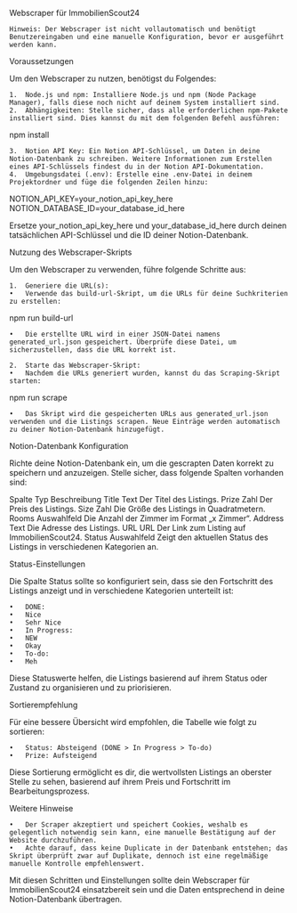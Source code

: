 Webscraper für ImmobilienScout24

    Hinweis: Der Webscraper ist nicht vollautomatisch und benötigt Benutzereingaben und eine manuelle Konfiguration, bevor er ausgeführt werden kann.

Voraussetzungen

Um den Webscraper zu nutzen, benötigst du Folgendes:

    1.	Node.js und npm: Installiere Node.js und npm (Node Package Manager), falls diese noch nicht auf deinem System installiert sind.
    2.	Abhängigkeiten: Stelle sicher, dass alle erforderlichen npm-Pakete installiert sind. Dies kannst du mit dem folgenden Befehl ausführen:

npm install

    3.	Notion API Key: Ein Notion API-Schlüssel, um Daten in deine Notion-Datenbank zu schreiben. Weitere Informationen zum Erstellen eines API-Schlüssels findest du in der Notion API-Dokumentation.
    4.	Umgebungsdatei (.env): Erstelle eine .env-Datei in deinem Projektordner und füge die folgenden Zeilen hinzu:

NOTION_API_KEY=your_notion_api_key_here
NOTION_DATABASE_ID=your_database_id_here

Ersetze your_notion_api_key_here und your_database_id_here durch deinen tatsächlichen API-Schlüssel und die ID deiner Notion-Datenbank.

Nutzung des Webscraper-Skripts

Um den Webscraper zu verwenden, führe folgende Schritte aus:

    1.	Generiere die URL(s):
    •	Verwende das build-url-Skript, um die URLs für deine Suchkriterien zu erstellen:

npm run build-url

    •	Die erstellte URL wird in einer JSON-Datei namens generated_url.json gespeichert. Überprüfe diese Datei, um sicherzustellen, dass die URL korrekt ist.

    2.	Starte das Webscraper-Skript:
    •	Nachdem die URLs generiert wurden, kannst du das Scraping-Skript starten:

npm run scrape

    •	Das Skript wird die gespeicherten URLs aus generated_url.json verwenden und die Listings scrapen. Neue Einträge werden automatisch zu deiner Notion-Datenbank hinzugefügt.

Notion-Datenbank Konfiguration

Richte deine Notion-Datenbank ein, um die gescrapten Daten korrekt zu speichern und anzuzeigen. Stelle sicher, dass folgende Spalten vorhanden sind:

Spalte Typ Beschreibung
Title Text Der Titel des Listings.
Prize Zahl Der Preis des Listings.
Size Zahl Die Größe des Listings in Quadratmetern.
Rooms Auswahlfeld Die Anzahl der Zimmer im Format „x Zimmer“.
Address Text Die Adresse des Listings.
URL URL Der Link zum Listing auf ImmobilienScout24.
Status Auswahlfeld Zeigt den aktuellen Status des Listings in verschiedenen Kategorien an.

Status-Einstellungen

Die Spalte Status sollte so konfiguriert sein, dass sie den Fortschritt des Listings anzeigt und in verschiedene Kategorien unterteilt ist:

    •	DONE:
    •	Nice
    •	Sehr Nice
    •	In Progress:
    •	NEW
    •	Okay
    •	To-do:
    •	Meh

Diese Statuswerte helfen, die Listings basierend auf ihrem Status oder Zustand zu organisieren und zu priorisieren.

Sortierempfehlung

Für eine bessere Übersicht wird empfohlen, die Tabelle wie folgt zu sortieren:

    •	Status: Absteigend (DONE > In Progress > To-do)
    •	Prize: Aufsteigend

Diese Sortierung ermöglicht es dir, die wertvollsten Listings an oberster Stelle zu sehen, basierend auf ihrem Preis und Fortschritt im Bearbeitungsprozess.

Weitere Hinweise

    •	Der Scraper akzeptiert und speichert Cookies, weshalb es gelegentlich notwendig sein kann, eine manuelle Bestätigung auf der Website durchzuführen.
    •	Achte darauf, dass keine Duplicate in der Datenbank entstehen; das Skript überprüft zwar auf Duplikate, dennoch ist eine regelmäßige manuelle Kontrolle empfehlenswert.

Mit diesen Schritten und Einstellungen sollte dein Webscraper für ImmobilienScout24 einsatzbereit sein und die Daten entsprechend in deine Notion-Datenbank übertragen.
